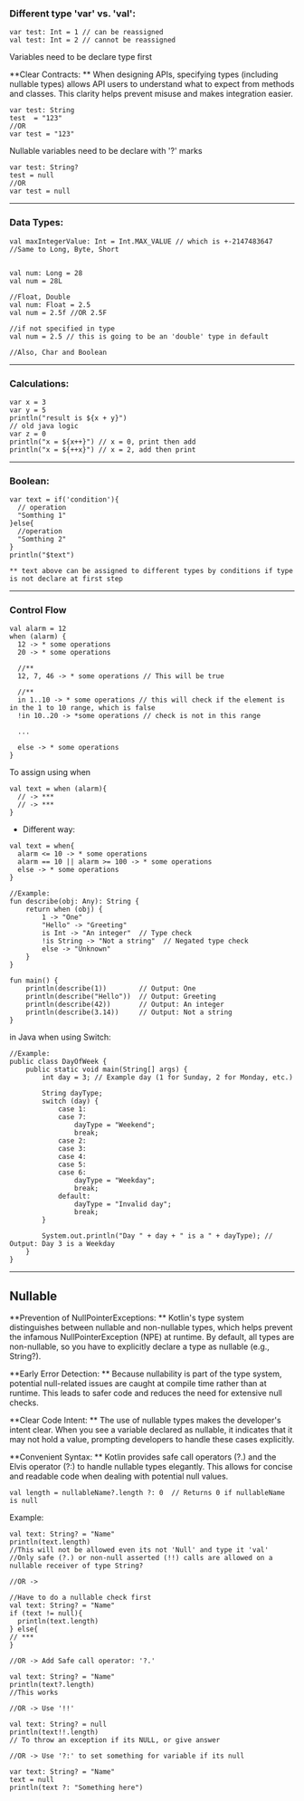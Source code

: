 ### Different type 'var' vs. 'val':
```
var test: Int = 1 // can be reassigned
val test: Int = 2 // cannot be reassigned
```
Variables need to be declare type first

**Clear Contracts: **
When designing APIs, specifying types (including nullable types) allows API users to understand what to expect from methods and classes. This clarity helps prevent misuse and makes integration easier.

```
var test: String
test  = "123"
//OR
var test = "123"
```
Nullable variables need to be declare with '?' marks
```
var test: String?
test = null
//OR
var test = null
```
_____

### Data Types:
```
val maxIntegerValue: Int = Int.MAX_VALUE // which is +-2147483647
//Same to Long, Byte, Short


val num: Long = 28
val num = 28L

//Float, Double
val num: Float = 2.5
val num = 2.5f //OR 2.5F

//if not specified in type
val num = 2.5 // this is going to be an 'double' type in default

//Also, Char and Boolean
```

_____


### Calculations:
```
var x = 3
var y = 5
println("result is ${x + y}")
// old java logic
var z = 0
println("x = ${x++}") // x = 0, print then add
println("x = ${++x}") // x = 2, add then print
```

_____
### Boolean:
```
var text = if('condition'){
  // operation
  "Somthing 1"
}else{
  //operation
  "Somthing 2"
}
println("$text")

** text above can be assigned to different types by conditions if type is not declare at first step
```

_____

### Control Flow
```
val alarm = 12
when (alarm) {
  12 -> * some operations
  20 -> * some operations

  //**
  12, 7, 46 -> * some operations // This will be true

  //**
  in 1..10 -> * some operations // this will check if the element is in the 1 to 10 range, which is false
  !in 10..20 -> *some operations // check is not in this range

  ...

  else -> * some operations
} 
```
To assign using when
```
val text = when (alarm){
  // -> ***
  // -> ***
}
```
* Different way:
```
val text = when{
  alarm <= 10 -> * some operations
  alarm == 10 || alarm >= 100 -> * some operations
  else -> * some operations
}
```
```
//Example: 
fun describe(obj: Any): String {
    return when (obj) {
        1 -> "One"
        "Hello" -> "Greeting"
        is Int -> "An integer"  // Type check
        !is String -> "Not a string"  // Negated type check
        else -> "Unknown"
    }
}

fun main() {
    println(describe(1))        // Output: One
    println(describe("Hello"))  // Output: Greeting
    println(describe(42))       // Output: An integer
    println(describe(3.14))     // Output: Not a string
}
```

in Java when using Switch:
```
//Example:
public class DayOfWeek {
    public static void main(String[] args) {
        int day = 3; // Example day (1 for Sunday, 2 for Monday, etc.)

        String dayType;
        switch (day) {
            case 1:
            case 7:
                dayType = "Weekend";
                break;
            case 2:
            case 3:
            case 4:
            case 5:
            case 6:
                dayType = "Weekday";
                break;
            default:
                dayType = "Invalid day";
                break;
        }

        System.out.println("Day " + day + " is a " + dayType); // Output: Day 3 is a Weekday
    }
}
```

_____
## Nullable

**Prevention of NullPointerExceptions: **
Kotlin's type system distinguishes between nullable and non-nullable types, which helps prevent the infamous NullPointerException (NPE) at runtime. By default, all types are non-nullable, so you have to explicitly declare a type as nullable (e.g., String?).

**Early Error Detection: **
Because nullability is part of the type system, potential null-related issues are caught at compile time rather than at runtime. This leads to safer code and reduces the need for extensive null checks.

**Clear Code Intent: **
The use of nullable types makes the developer's intent clear. When you see a variable declared as nullable, it indicates that it may not hold a value, prompting developers to handle these cases explicitly.

**Convenient Syntax: **
Kotlin provides safe call operators (?.) and the Elvis operator (?:) to handle nullable types elegantly. This allows for concise and readable code when dealing with potential null values.

```
val length = nullableName?.length ?: 0  // Returns 0 if nullableName is null
```

Example: 
```
val text: String? = "Name"
println(text.length)
//This will not be allowed even its not 'Null' and type it 'val'
//Only safe (?.) or non-null asserted (!!) calls are allowed on a nullable receiver of type String?

//OR ->

//Have to do a nullable check first
val text: String? = "Name"
if (text != null){
  println(text.length)
} else{
// ***
}

//OR -> Add Safe call operator: '?.'

val text: String? = "Name"
println(text?.length)
//This works

//OR -> Use '!!'

val text: String? = null
println(text!!.length)
// To throw an exception if its NULL, or give answer

//OR -> Use '?:' to set something for variable if its null

var text: String? = "Name"
text = null
println(text ?: "Something here")

```
